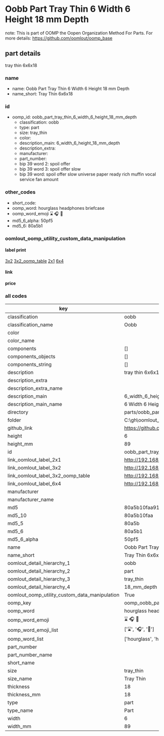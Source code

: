 # Oobb Part Tray Thin 6 Width 6 Height 18 mm Depth  

note: This is part of OOMP the Oopen Organization Method For Parts. For more details: https://github.com/oomlout/oomp_base

##  part details
  



tray thin 6x6x18



### name
* name: Oobb Part Tray Thin 6 Width 6 Height 18 mm Depth
* name_short: Tray Thin 6x6x18 
### id
* oomp_id: oobb_part_tray_thin_6_width_6_height_18_mm_depth
  * classification: oobb
  * type: part
  * size: tray_thin
  * color: 
  * description_main: 6_width_6_height_18_mm_depth
  * description_extra: 
  * manufacturer: 
  * part_number: 
  * bip 39 word 2: spoil offer
  * bip 39 word 3: spoil offer slow
  * bip 39 word: spoil offer slow universe paper ready rich muffin vocal service fan amount

### other_codes
* short_code: 
* oomp_word: hourglass headphones briefcase
* oomp_word_emoji :hourglass: :headphones: :briefcase:
* md5_6_alpha: 50pf5
* md5_6: 80a5b1






### oomlout_oomp_utility_custom_data_manipulation
#### label print
[3x2](http://192.168.1.245:1112/?label=oomp%2050pf5)
[3x2_oomp_table](http://192.168.1.108:1112/?label=oomp%2050pf5)
[2x1](http://192.168.1.242:1112/?label=oomp%2050pf5)
[6x4](http://192.168.1.55:1112/?label=oomp%2050pf5)    

#### link

                              

#### price







### all codes 
| key | value |  
| --- | --- |  
| classification | oobb |  
| classification_name | Oobb |  
| color |  |  
| color_name |  |  
| components | [] |  
| components_objects | [] |  
| components_string | [] |  
| description | tray thin 6x6x18 |  
| description_extra |  |  
| description_extra_name |  |  
| description_main | 6_width_6_height_18_mm_depth |  
| description_main_name | 6 Width 6 Height 18 mm Depth |  
| directory | parts/oobb_part_tray_thin_6_width_6_height_18_mm_depth |  
| folder | C:\gh\oomlout_oobb_version_4_generated_parts\parts\oobb_part_tray_thin_6_width_6_height_18_mm_depth |  
| github_link | https://github.com/oomlout/oomlout_oomp_part_src/tree/main/parts/oobb_part_tray_thin_6_width_6_height_18_mm_depth |  
| height | 6 |  
| height_mm | 89 |  
| id | oobb_part_tray_thin_6_width_6_height_18_mm_depth |  
| link_oomlout_label_2x1 | http://192.168.1.242:1112/?label=oomp%2050pf5 |  
| link_oomlout_label_3x2 | http://192.168.1.245:1112/?label=oomp%2050pf5 |  
| link_oomlout_label_3x2_oomp_table | http://192.168.1.108:1112/?label=oomp%2050pf5 |  
| link_oomlout_label_6x4 | http://192.168.1.55:1112/?label=oomp%2050pf5 |  
| manufacturer |  |  
| manufacturer_name |  |  
| md5 | 80a5b10faa91372acb4ffedd98665e92 |  
| md5_10 | 80a5b10faa |  
| md5_5 | 80a5b |  
| md5_6 | 80a5b1 |  
| md5_6_alpha | 50pf5 |  
| name | Oobb Part Tray Thin 6 Width 6 Height 18 mm Depth |  
| name_short | Tray Thin 6x6x18  |  
| oomlout_detail_hierarchy_1 | oobb |  
| oomlout_detail_hierarchy_2 | part |  
| oomlout_detail_hierarchy_3 | tray_thin |  
| oomlout_detail_hierarchy_4 | 18_mm_depth |  
| oomlout_oomp_utility_custom_data_manipulation | True |  
| oomp_key | oomp_oobb_part_tray_thin_6_width_6_height_18_mm_depth |  
| oomp_word | hourglass headphones briefcase |  
| oomp_word_emoji | :hourglass: :headphones: :briefcase: |  
| oomp_word_emoji_list | [':hourglass:', ':headphones:', ':briefcase:'] |  
| oomp_word_list | ['hourglass', 'headphones', 'briefcase'] |  
| part_number |  |  
| part_number_name |  |  
| short_name |  |  
| size | tray_thin |  
| size_name | Tray Thin |  
| thickness | 18 |  
| thickness_mm | 18 |  
| type | part |  
| type_name | Part |  
| width | 6 |  
| width_mm | 89 |  
